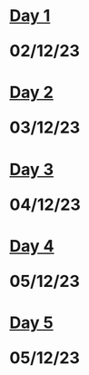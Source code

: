 # [Day 1](https://github.com/RapidCoders/Coding-Practice/tree/main/DAY_1) <p>02/12/23<p>
# [Day 2](https://github.com/RapidCoders/Coding-Practice/tree/main/DAY_2) <p>03/12/23<p>
# [Day 3](https://github.com/RapidCoders/Coding-Practice/tree/main/DAY_3) <p>04/12/23<p>
# [Day 4](https://github.com/RapidCoders/Coding-Practice/tree/main/DAY_4) <p>05/12/23<p>
# [Day 5](https://github.com/RapidCoders/Coding-Practice/tree/main/DAY_5) <p>05/12/23<p>
